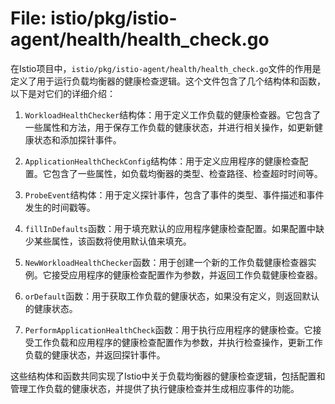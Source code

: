 # File: istio/pkg/istio-agent/health/health_check.go

在Istio项目中，`istio/pkg/istio-agent/health/health_check.go`文件的作用是定义了用于运行负载均衡器的健康检查逻辑。这个文件包含了几个结构体和函数，以下是对它们的详细介绍：

1. `WorkloadHealthChecker`结构体：用于定义工作负载的健康检查器。它包含了一些属性和方法，用于保存工作负载的健康状态，并进行相关操作，如更新健康状态和添加探针事件。

2. `ApplicationHealthCheckConfig`结构体：用于定义应用程序的健康检查配置。它包含了一些属性，如负载均衡器的类型、检查路径、检查超时时间等。

3. `ProbeEvent`结构体：用于定义探针事件，包含了事件的类型、事件描述和事件发生的时间戳等。

4. `fillInDefaults`函数：用于填充默认的应用程序健康检查配置。如果配置中缺少某些属性，该函数将使用默认值来填充。

5. `NewWorkloadHealthChecker`函数：用于创建一个新的工作负载健康检查器实例。它接受应用程序的健康检查配置作为参数，并返回工作负载健康检查器。

6. `orDefault`函数：用于获取工作负载的健康状态，如果没有定义，则返回默认的健康状态。

7. `PerformApplicationHealthCheck`函数：用于执行应用程序的健康检查。它接受工作负载和应用程序的健康检查配置作为参数，并执行检查操作，更新工作负载的健康状态，并返回探针事件。

这些结构体和函数共同实现了Istio中关于负载均衡器的健康检查逻辑，包括配置和管理工作负载的健康状态，并提供了执行健康检查并生成相应事件的功能。


